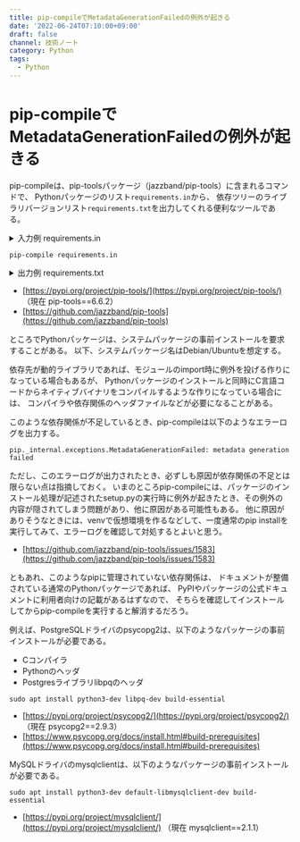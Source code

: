 ```yaml
---
title: pip-compileでMetadataGenerationFailedの例外が起きる
date: '2022-06-24T07:10:00+09:00'
draft: false
channel: 技術ノート
category: Python
tags:
  - Python
---
```

# pip-compileでMetadataGenerationFailedの例外が起きる

pip-compileは、pip-toolsパッケージ（jazzband/pip-tools）に含まれるコマンドで、
Pythonパッケージのリスト`requirements.in`から、
依存ツリーのライブラリバージョンリスト`requirements.txt`を出力してくれる便利なツールである。

<details>
<summary>入力例 requirements.in</summary>

```
django
requests
gunicorn
mysqlclient
python-dateutil
requests-oauthlib
schedule
```

</details>

```shell
pip-compile requirements.in
```

<details>
<summary>出力例 requirements.txt</summary>

```
#
# This file is autogenerated by pip-compile with python 3.8
# To update, run:
#
#    pip-compile requirements.in
#
asgiref==3.5.2
    # via django
backports-zoneinfo==0.2.1
    # via django
certifi==2022.6.15
    # via requests
charset-normalizer==2.0.12
    # via requests
django==4.0.5
    # via -r requirements.in
gunicorn==20.1.0
    # via -r requirements.in
idna==3.3
    # via requests
mysqlclient==2.1.1
    # via -r requirements.in
oauthlib==3.2.0
    # via requests-oauthlib
python-dateutil==2.8.2
    # via -r requirements.in
requests==2.28.0
    # via
    #   -r requirements.in
    #   requests-oauthlib
requests-oauthlib==1.3.1
    # via -r requirements.in
schedule==1.1.0
    # via -r requirements.in
six==1.16.0
    # via python-dateutil
sqlparse==0.4.2
    # via django
urllib3==1.26.9
    # via requests

# The following packages are considered to be unsafe in a requirements file:
# setuptools
```

</details>

- [https://pypi.org/project/pip-tools/](https://pypi.org/project/pip-tools/) （現在 pip-tools==6.6.2）
- [https://github.com/jazzband/pip-tools](https://github.com/jazzband/pip-tools)

ところでPythonパッケージは、システムパッケージの事前インストールを要求することがある。
以下、システムパッケージ名はDebian/Ubuntuを想定する。

依存先が動的ライブラリであれば、モジュールのimport時に例外を投げる作りになっている場合もあるが、
Pythonパッケージのインストールと同時にC言語コードからネイティブバイナリをコンパイルするような作りになっている場合には、
コンパイラや依存関係のヘッダファイルなどが必要になることがある。

このような依存関係が不足しているとき、pip-compileは以下のようなエラーログを出力する。

```
pip._internal.exceptions.MetadataGenerationFailed: metadata generation failed
```

ただし、このエラーログが出力されたとき、必ずしも原因が依存関係の不足とは限らない点は指摘しておく。
いまのところpip-compileには、パッケージのインストール処理が記述されたsetup.pyの実行時に例外が起きたとき、その例外の内容が隠されてしまう問題があり、他に原因がある可能性もある。
他に原因がありそうなときには、venvで仮想環境を作るなどして、一度通常のpip installを実行してみて、エラーログを確認して対処するとよいと思う。

- [https://github.com/jazzband/pip-tools/issues/1583](https://github.com/jazzband/pip-tools/issues/1583)

ともあれ、このようなpipに管理されていない依存関係は、
ドキュメントが整備されている通常のPythonパッケージであれば、
PyPIやパッケージの公式ドキュメントに利用者向けの記載があるはずなので、
そちらを確認してインストールしてからpip-compileを実行すると解消するだろう。

例えば、PostgreSQLドライバのpsycopg2は、以下のようなパッケージの事前インストールが必要である。

- Cコンパイラ
- Pythonのヘッダ
- Postgresライブラリlibpqのヘッダ

```shell
sudo apt install python3-dev libpq-dev build-essential
```

- [https://pypi.org/project/psycopg2/](https://pypi.org/project/psycopg2/) （現在 psycopg2==2.9.3）
- [https://www.psycopg.org/docs/install.html#build-prerequisites](https://www.psycopg.org/docs/install.html#build-prerequisites)

MySQLドライバのmysqlclientは、以下のようなパッケージの事前インストールが必要である。

```shell
sudo apt install python3-dev default-libmysqlclient-dev build-essential
```

- [https://pypi.org/project/mysqlclient/](https://pypi.org/project/mysqlclient/) （現在 mysqlclient==2.1.1）
